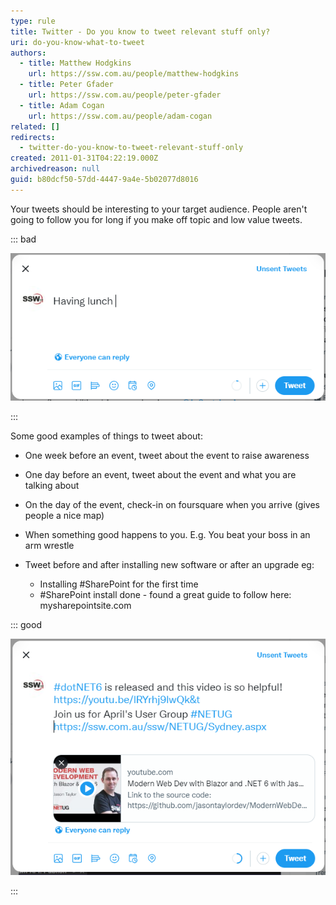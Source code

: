 ```yaml
---
type: rule
title: Twitter - Do you know to tweet relevant stuff only?
uri: do-you-know-what-to-tweet
authors:
  - title: Matthew Hodgkins
    url: https://ssw.com.au/people/matthew-hodgkins
  - title: Peter Gfader
    url: https://ssw.com.au/people/peter-gfader
  - title: Adam Cogan
    url: https://ssw.com.au/people/adam-cogan
related: []
redirects:
  - twitter-do-you-know-to-tweet-relevant-stuff-only
created: 2011-01-31T04:22:19.000Z
archivedreason: null
guid: b80dcf50-57dd-4447-9a4e-5b02077d8016
---
```

Your tweets should be interesting to your target audience. People aren't going to follow you for long if you make off topic and low value tweets.

<!--endintro-->

::: bad

![Bad Example - "Having lunch" is not an interesting tweet](bad-twitter.png)


:::

Some good examples of things to tweet about:

* One week before an event, tweet about the event to raise awareness 
* One day before an event, tweet about the event and what you are talking about
* On the day of the event, check-in on foursquare when you arrive (gives people a nice map)
* When something good happens to you. E.g. You beat your boss in an arm wrestle
* Tweet before and after installing new software or after an upgrade eg:

  * Installing #SharePoint for the first time
  * \#SharePoint install done - found a great guide to follow here: mysharepointsite.com

::: good

![Good Example - An informative tweet with hashtags to a targeted audience of IT followers and links lead them to our YouTube channel](good-twitter.png)


:::